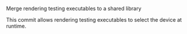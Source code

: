 Merge rendering testing executables to a shared library

This commit allows rendering testing executables to select the device at runtime.
